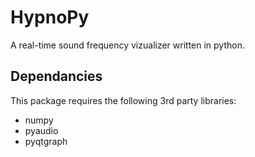 # HypnoPy

A real-time sound frequency vizualizer written in python.

## Dependancies

This package requires the following 3rd party libraries:

* numpy
* pyaudio
* pyqtgraph
